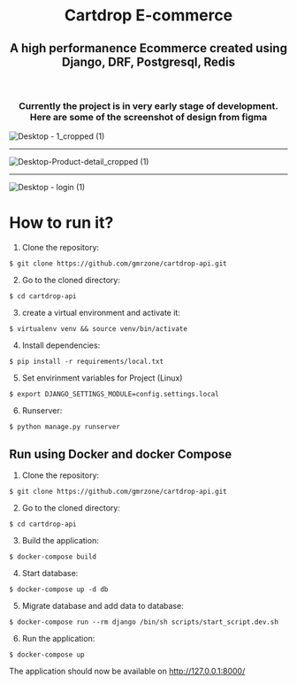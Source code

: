 <div align="center">
  <h1>Cartdrop E-commerce</h1>
</div>

<div align="center">
  <h2>A high performanence Ecommerce created using Django, DRF, Postgresql, Redis</h2>
</div>
<br/>

<div align="center">
  <h3>Currently the project is in very early stage of development. Here are some of the screenshot of design from figma</h3>
</div>

![Desktop - 1_cropped (1)](https://user-images.githubusercontent.com/65633542/127782631-6cb4f93f-146e-416f-866d-3f08f1aa0076.png)

<hr>

![Desktop-Product-detail_cropped (1)](https://user-images.githubusercontent.com/65633542/127782666-58b5db34-9621-409c-8c67-0c9c7cd692b2.png)

<hr>

![Desktop - login (1)](https://user-images.githubusercontent.com/65633542/127986291-0d429eb8-8aa8-47f0-a7c6-afc71de2d444.png)



# How to run it?
1. Clone the repository:
```
$ git clone https://github.com/gmrzone/cartdrop-api.git
```

2. Go to the cloned directory:
```
$ cd cartdrop-api
```

3. create a virtual environment and activate it:
```
$ virtualenv venv && source venv/bin/activate
```

4. Install dependencies:
```
$ pip install -r requirements/local.txt
```

5. Set envirinment variables for Project (Linux)
```
$ export DJANGO_SETTINGS_MODULE=config.settings.local
```

6. Runserver:
```
$ python manage.py runserver
```

## Run using Docker and docker Compose

1. Clone the repository:
```
$ git clone https://github.com/gmrzone/cartdrop-api.git
```

2. Go to the cloned directory:
```
$ cd cartdrop-api
```

3. Build the application:
```
$ docker-compose build
```
4. Start database:
```
$ docker-compose up -d db
```

5. Migrate database and add data to database:
```
$ docker-compose run --rm django /bin/sh scripts/start_script.dev.sh
```

6. Run the application:
```
$ docker-compose up
```

The application should now be available on http://127.0.0.1:8000/




